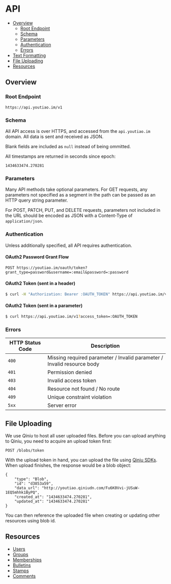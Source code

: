 # API

* [Overview](#overview)
  * [Root Endpoint](#root-endpoint)
  * [Schema](#schema)
  * [Parameters](#parameters)
  * [Authentication](#authentication)
  * [Errors](#errors)
* [Text Formatting](text_formatting.md)
* [File Uploading](#file-uploading)
* [Resources](#resources)


## Overview

### Root Endpoint

```
https://api.youtiao.im/v1
```

### Schema

All API access is over HTTPS, and accessed from the `api.youtiao.im` domain. All data is sent and received as JSON.

Blank fields are included as `null` instead of being ommitted.

All timestamps are returned in seconds since epoch:

```
1434633474.270281
```

### Parameters

Many API methods take optional parameters. For GET requests, any parameters not specified as a segment in the path can be passed as an HTTP query string parameter.

For POST, PATCH, PUT, and DELETE requests, parameters not included in the URL should be encoded as JSON with a Content-Type of `application/json`.

### Authentication

Unless additionally specified, all API requires authentication.

#### OAuth2 Password Grant Flow

```
POST https://youtiao.im/oauth/token?grant_type=password&username=:email&password=:password
```

#### OAuth2 Token (sent in a header)

```bash
$ curl -H "Authorization: Bearer :OAUTH_TOKEN" https://api.youtiao.im/v1
```

#### OAuth2 Token (sent in a parameter)

```bash
$ curl https://api.youtiao.im/v1?access_token=:OAUTH_TOKEN
```

### Errors

| HTTP Status Code | Description |
| ---------------- | ----------- |
| `400`            | Missing required parameter / Invalid parameter / Invalid resource body |
| `401`            | Permission denied |
| `403`            | Invalid access token |
| `404`            | Resource not found / No route |
| `409`            | Unique constraint violation |
| `5xx`            | Server error |


## File Uploading

We use *Qiniu* to host all user uploaded files. Before you can upload anything to Qiniu, you need to acquire an upload token first:

```
POST /blobs/token
```

With the upload token in hand, you can upload the file using [Qiniu SDKs](https://github.com/qiniu). When upload finishes, the response would be a blob object:

```
{
    "type": "Blob",
    "id": "d3853a59",
    "data_url": "http://youtiao.qiniudn.com/Fu6K0Vvi-jUSuW-1EQ5mhhk1ByPQ",
    "created_at": "1434633474.270281",
    "updated_at": "1434633474.270281"
}
```

You can then reference the uploaded file when creating or updating other resources using blob id.


## Resources

* [Users](users.md)
* [Groups](groups.md)
* [Memberships](memberships.md)
* [Bulletins](bulletins.md)
* [Stamps](stamps.md)
* [Comments](comments.md)
